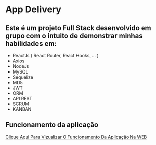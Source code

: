 # App Delivery

## Este é um projeto Full Stack desenvolvido em grupo com o intuito de demonstrar minhas habilidades em:

<ul>
  <li>ReactJs ( React Router, React Hooks, ... )</li>
  <li>Axios</li>
  <li>NodeJs</li>
  <li>MySQL</li>
  <li>Sequelize</li>
  <li>MD5</li>
  <li>JWT</li>
  <li>ORM</li>
  <li>API REST</li>
  <li>SCRUM</li>
  <li>KANBAN</li>
</ul>

## Funcionamento da aplicação

[Clique Aqui Para Vizualizar O Funcionamento Da Aplicação Na WEB](https://drive.google.com/file/d/1PwJ58zAk5IkNHn8fZsCgQQXb50K8KlYr/view?usp=share_link)
